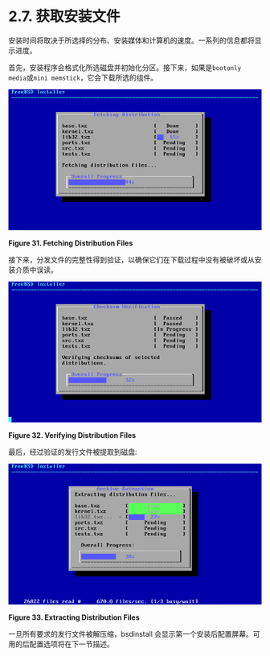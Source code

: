# 2.7. 获取安装文件

安装时间将取决于所选择的分布、安装媒体和计算机的速度。一系列的信息都将显示进度。

首先，安装程序会格式化所选磁盘并初始化分区。接下来，如果是`bootonly media`或`mini memstick`，它会下载所选的组件。

![](../.gitbook/assets/31.png)

**Figure 31. Fetching Distribution Files**

接下来，分发文件的完整性得到验证，以确保它们在下载过程中没有被破坏或从安装介质中误读。

![](../.gitbook/assets/32.png)

**Figure 32. Verifying Distribution Files**

最后，经过验证的发行文件被提取到磁盘:

![](../.gitbook/assets/33.png)

**Figure 33. Extracting Distribution Files**

一旦所有要求的发行文件被解压缩，bsdinstall 会显示第一个安装后配置屏幕。可用的后配置选项将在下一节描述。
